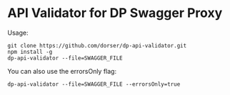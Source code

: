 # API Validator for DP Swagger Proxy

Usage:
```
git clone https://github.com/dorser/dp-api-validator.git
npm install -g
dp-api-validator --file=SWAGGER_FILE
```

You can also use the errorsOnly flag:
```
dp-api-validator --file=SWAGGER_FILE --errorsOnly=true
```
